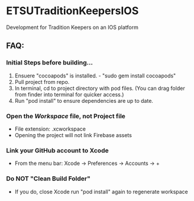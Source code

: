 # ETSUTraditionKeepersIOS
Development for Tradition Keepers on an IOS platform

<h2>FAQ:</h2>
<h3>Initial Steps before building...</h3>
<ol>
  <li>Ensuere "cocoapods" is installed. - "sudo gem install cocoapods"</li>
  <li>Pull project from repo.</li>
  <li>In terminal, cd to project directory with pod files. (You can drag folder from finder into terminal for quicker access.)</li>
  <li>Run "pod install" to ensure dependencies are up to date.</li>
</ol>
 
<h3>Open the <em>Workspace</em> file, not Project file</h3>
<ul>
  <li>File extension: .xcworkspace</li>
  <li>Opening the project will not link Firebase assets</li>
</ul>

<h3>Link your GitHub account to Xcode</h3>
<ul>
  <li>From the menu bar: Xcode -> Preferences -> Accounts -> +</li>
</ul>

<h3>Do NOT "Clean Build Folder"</h3>
<ul>
  <li>If you do, close Xcode run "pod install" again to regenerate workspace</li>
</ul>
  
 

